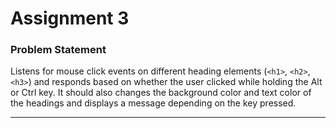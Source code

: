 # Assignment 3

### Problem Statement

Listens for mouse click events on different heading elements (`<h1>`, `<h2>`, `<h3>`) and responds based on whether the user clicked while holding the Alt or Ctrl key. It should also changes the background color and text color of the headings and displays a message depending on the key pressed.

---

